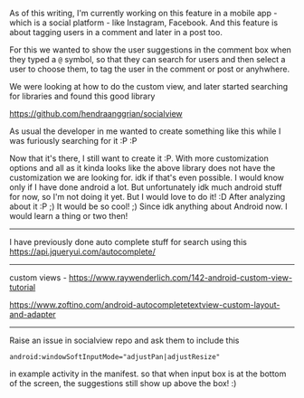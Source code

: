 As of this writing, I'm currently working
on this feature in a mobile app - which is
a social platform - like Instagram, Facebook.
And this feature is about tagging users in
a comment and later in a post too. 

For this we wanted to show the user 
suggestions in the comment box when they
typed a `@` symbol, so that they can search
for users and then select a user to choose
them, to tag the user in the comment or
post or anyhwhere.

We were looking at how to do the custom
view, and later started searching for 
libraries and found this good library

https://github.com/hendraanggrian/socialview

As usual the developer in me wanted to
create something like this while I was
furiously searching for it :P :P

Now that it's there, I still want to create
it :P. With more customization options and all
as it kinda looks like the above library
does not have the customization we are 
looking for. idk if that's even possible.
I would know only if I have done android a 
lot. But unfortunately idk much android 
stuff for now, so I'm not doing it yet. But 
I would love to do it! :D After analyzing about
it :P ;) It would be so cool! ;) Since idk anything
about Android now. I would learn a thing or two then!


---

I have previously done auto complete stuff for search using
this https://api.jqueryui.com/autocomplete/

---

custom views - https://www.raywenderlich.com/142-android-custom-view-tutorial

https://www.zoftino.com/android-autocompletetextview-custom-layout-and-adapter

---

Raise an issue in socialview repo
and ask them to include this

```
android:windowSoftInputMode="adjustPan|adjustResize"
```

in example activity in the manifest. so
that when input
box is at the bottom of the screen,
the suggestions still show up above
the box! :)


